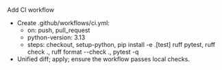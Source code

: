 Add CI workflow

- Create .github/workflows/ci.yml:
  - on: push, pull_request
  - python-version: 3.13
  - steps: checkout, setup-python, pip install -e .[test] ruff pytest, ruff check ., ruff format --check ., pytest -q
- Unified diff; apply; ensure the workflow passes local checks.
